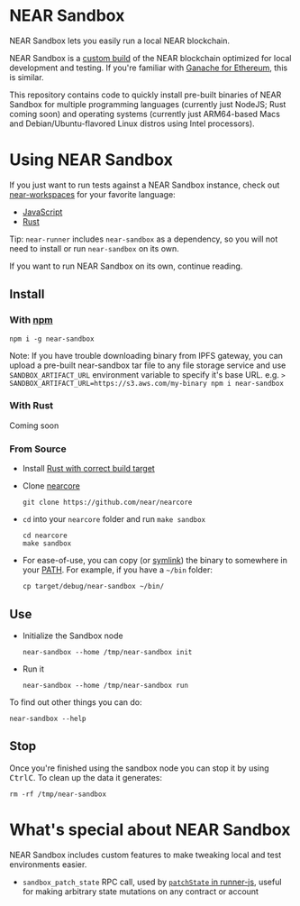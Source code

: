 # NEAR Sandbox

NEAR Sandbox lets you easily run a local NEAR blockchain.

NEAR Sandbox is a [custom build](https://github.com/near/nearcore/blob/9f5e20b29f1a15a00fc50d6051b3b44bb6db60b6/Makefile#L67-L69) of the NEAR blockchain optimized for local development and testing. If you're familiar with [Ganache for Ethereum](https://www.trufflesuite.com/ganache), this is similar.

This repository contains code to quickly install pre-built binaries of NEAR Sandbox for multiple programming languages (currently just NodeJS; Rust coming soon) and operating systems (currently just ARM64-based Macs and Debian/Ubuntu-flavored Linux distros using Intel processors).

# Using NEAR Sandbox

If you just want to run tests against a NEAR Sandbox instance, check out [near-workspaces](https://github.com/near/workspaces) for your favorite language:
- [JavaScript](https://github.com/near/workspaces-js)
- [Rust](https://github.com/near/workspaces-rs)

Tip: `near-runner` includes `near-sandbox` as a dependency, so you will not need to install or run `near-sandbox` on its own.

If you want to run NEAR Sandbox on its own, continue reading.

## Install

### With [npm](https://www.npmjs.com/)

    npm i -g near-sandbox

Note: If you have trouble downloading binary from IPFS gateway, you can upload a pre-built near-sandbox tar file to any file storage service and use `SANDBOX_ARTIFACT_URL` environment variable to specify it's base URL.
e.g. `> SANDBOX_ARTIFACT_URL=https://s3.aws.com/my-binary npm i near-sandbox`


### With Rust

Coming soon

### From Source

* Install [Rust with correct build target](https://docs.near.org/develop/prerequisites)

* Clone [nearcore](https://github.com/near/nearcore)

      git clone https://github.com/near/nearcore

* `cd` into your `nearcore` folder and run `make sandbox`

      cd nearcore
      make sandbox

* For ease-of-use, you can copy (or [symlink](https://kb.iu.edu/d/abbe)) the binary to somewhere in your [PATH](https://www.cloudsavvyit.com/1933/what-is-the-unix-path-and-how-do-you-add-programs-to-it/). For example, if you have a `~/bin` folder:

      cp target/debug/near-sandbox ~/bin/

## Use

* Initialize the Sandbox node

      near-sandbox --home /tmp/near-sandbox init

* Run it

      near-sandbox --home /tmp/near-sandbox run

To find out other things you can do:

    near-sandbox --help

## Stop

Once you're finished using the sandbox node you can stop it by using <kbd>Ctrl</kbd><kbd>C</kbd>. To clean up the data it generates:

    rm -rf /tmp/near-sandbox

# What's special about NEAR Sandbox

NEAR Sandbox includes custom features to make tweaking local and test environments easier.

* `sandbox_patch_state` RPC call, used by [`patchState` in runner-js](https://github.com/near/runner-js#patch-state-on-the-fly), useful for making arbitrary state mutations on any contract or account
